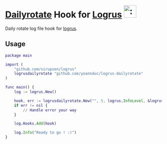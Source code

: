 # [Dailyrotate](https://github.com/yoannduc/dailyrotate) Hook for [Logrus](https://github.com/sirupsen/logrus) <img src="http://i.imgur.com/hTeVwmJ.png" width="40" height="40" alt=":walrus:" class="emoji" title=":walrus:" />

Daily rotate log file hook for [logrus](https://github.com/sirupsen/logrus).

## Usage

```g
package main

import (
    "github.com/sirupsen/logrus"
    logrusdailyrotate "github.com/yoannduc/logrus-dailyrotate"
)

func main() {
    log := logrus.New()

    hook, err := logrusdailyrotate.New("", 5, logrus.InfoLevel, &logrus.TextFormatter{})
    if err != nil {
        // Handle error your way
    }

    log.Hooks.Add(hook)

    log.Info("Ready to go ! :)")
}
```
